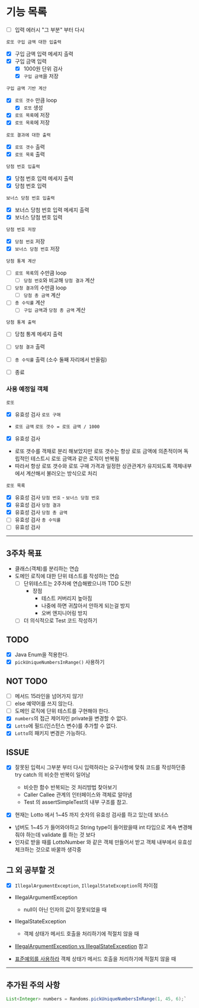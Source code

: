 # 기능 목록

- [ ] 입력 에러시 "그 부분" 부터 다시   

`로또 구입 금액 대한 입출력`
- [x] 구입 금액 입력 메세지 출력
- [x] 구입 금액 입력
  - [x] 1000원 단위 검사
  - [x] `구입 금액`을 저장

`구입 금액 기반 계산`
- [x] `로또 갯수` 만큼 loop
  - [x] `로또` 생성
- [x] `로또 목록`에 저장
- [x] `로또 목록`에 저장

`로또 결과에 대한 출력`
- [x] `로또 갯수` 출력
- [x] `로또 목록` 출력

`당첨 번호 입출력`
- [x] 당첨 번호 입력 메세지 출력
- [x] 당첨 번호 입력

`보너스 당첨 번호 입출력`
- [x] 보너스 당첨 번호 입력 메세지 출력
- [x] 보너스 당첨 번호 입력

`당첨 번호 저장`
- [x] `당첨 번호` 저장 
- [x] `보너스 당첨 번호` 저장

`당첨 통계 계산`
- [ ] `로또 목록`의 수만큼 loop
  - [ ] `당첨 번호`와 비교해 `당첨 결과` 계산
- [ ] `당청 결과`의 수만큼 loop
  - [ ] `당첨 총 금액` 계산
- [ ] `총 수익률` 계산
  - [ ] `구입 금액`과 `당첨 총 금액` 계산

`당첨 통계 출력`
- [ ] 당첨 통계 메세지 출력
- [ ] `당첨 결과` 출력
- [ ] `총 수익률` 출력 (소수 둘째 자리에서 반올림)

- [ ] 종료

### 사용 예정일 객체

`로또`
- [x] 유효성 검사
`로또 구매`
- `로또 금액` `로또 갯수 = 로또 금액 / 1000`
- [x] 유효성 검사
- 로또 갯수를 객채로 분리 해보았지만 로또 갯수는 항상 로또 금액에 의존적이며 독립적인 테스트시 로또 금액과 같은 로직이 반복됨
- 따라서 항상 로또 갯수와 로또 구매 가격과 일정한 상관관계가 유지되도록 객체내부에서 계산해서 불러오는 방식으로 처리

`로또 목록`
- [x] 유효성 검사
`당첨 번호` - `보너스 당첨 번호`
- [x] 유효성 검사
`당첨 결과`
- [x] 유효성 검사
`당첨 총 금액`
- [ ] 유효성 검사
`총 수익률`
- [ ] 유효성 검사

---
## 3주차 목표
- 클래스(객체)를 분리하는 연습
- 도메인 로직에 대한 단위 테스트를 작성하는 연습
  - [ ] 단위테스트는 2주차에 연습해봤으니까 TDD 도전!
    - 장점
      - 테스트 커버리지 높아짐
      - 나중에 하면 귀찮아서 안하게 되는걸 방지
      - 오버 엔지니어링 방지
  - [ ] 더 의식적으로 Test 코드 작성하기

## TODO
- [x] Java Enum을 적용한다.
- [x] `pickUniqueNumbersInRange()` 사용하기
## NOT TODO
- [ ] 메서드 15라인을 넘어가지 않기!
- [ ] else 예약어를 쓰지 않는다.
- [ ] 도메인 로직에 단위 테스트를 구현해야 한다.
- [x] `numbers`의 접근 제어자인 private을 변경할 수 없다.
- [x] `Lotto`에 필드(인스턴스 변수)를 추가할 수 없다.
- [x] `Lotto`의 패키지 변경은 가능하다.
## ISSUE
- [x] 잘못된 입력시 그부분 부터 다시 입력하라는 요구사항에 맞춰 코드를 작성하던중 try catch 의 비슷한 반복이 일어남   
  - 비슷한 함수 반복되는 것 처리방법 찾아보기
  - Caller Callee 관계의 인터페이스와 객체로 알아냄
  - Test 의 assertSimpleTest의 내부 구조를 참고.

- [x] 현재는 Lotto 에서 1~45 까지 숫자의 유효성 검사를 하고 있는데 보너스
- 넘버도 1~45 가 들어와야하고 String type이 들어왔을때 int 타입으로 계속 변경해줘야 하는데 validate 를 하는 것 보다
- 인자로 받을 때를 LottoNumber 와 같은 객체 만들어서 받고 객체 내부에서 유효성 체크하는 것으로 바꿀까 생각중

## 그 외 공부할 것
- [x] `IllegalArgumentException`, `IllegalStateException`의 차이점
- IllegalArgumentException
  - null이 아닌 인자의 값이 잘못되었을 때
- IllegalStateException
  - 객체 상태가 메서드 호출을 처리하기에 적절치 않을 때

- [IllegalArgumentException vs IllegalStateException](https://velog.io/@injoon2019/IllegalArgumentException-vs-IllegalStateException) 참고
- [표준예외를 사용하라](https://blog.voidmainvoid.net/7)
객체 상태가 메서드 호출을 처리하기에 적절치 않을 때
---
## 추가된 주의 사항

```java
List<Integer> numbers = Randoms.pickUniqueNumbersInRange(1, 45, 6);`
```
